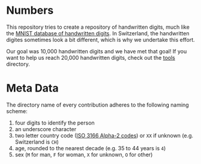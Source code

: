 # Numbers

This repository tries to create a repository of handwritten digits,
much like
the
[MNIST database of handwritten digits](http://yann.lecun.com/exdb/mnist/).
In Switzerland, the handwritten digites sometimes look a bit
different, which is why we undertake this effort.

Our goal was 10,000 handwritten digits and we have met that goal! If
you want to help us reach 20,000 handwritten digits, check out
the [tools](tools/) directory.

# Meta Data

The directory name of every contribution adheres to the following
naming scheme:

1. four digits to identify the person
2. an underscore character
3. two letter country code ([ISO 3166 Alpha-2 codes](https://en.wikipedia.org/wiki/ISO_3166-1#Current_codes)) or `XX` if unknown (e.g. Switzerland is `CH`)
4. age, rounded to the nearest decade (e.g. 35 to 44 years is `4`)
5. sex (`M` for man, `F` for woman, `X` for unknown, `O` for other)
